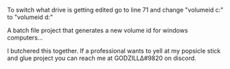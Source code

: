To switch what drive is getting edited go to line 71 and change "volumeid c:" to "volumeid d:"

A batch file project that generates a new volume id for windows computers...

I butchered this together. If a professional wants to yell at my popsicle stick and glue project you can reach me at GODZILLΔ#9820 on discord.
